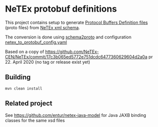 # NeTEx protobuf definitions

This project contains setup to generate [Protocol Buffers Definition files](https://developers.google.com/protocol-buffers/) (proto files) from [NeTEx xml schema](https://github.com/entur/NeTEx).

The conversion is done using [schema2proto](https://github.com/entur/schema2proto) and configuration [netex_to_protobuf_config.yaml](netex_to_protobuf_config.yaml)

Based on a copy of https://github.com/NeTEx-CEN/NeTEx/commit/17c3b065ed5772e751dcdc6477360629604d2a0a pr 22. April 2020 (no tag or release exist yet)

## Building

`mvn clean install`

## Related project

See https://github.com/entur/netex-java-model for Java JAXB binding classes for the same xsd files
